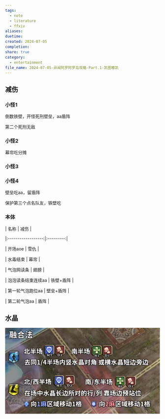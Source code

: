 ```yaml
---
tags:
  - note
  - literature
  - ffxiv
aliases: 
duetime: 
created: 2024-07-05
completion: 
share: true
category:
  - entertainment
file_name: 2024-07-05-异闻阿罗阿罗岛攻略-Part.1-凯图嘟凯
---
```


  
## 减伤
  

  
### 小怪1
  

  
倒数铁壁，开怪死刑壁垒，aa盾阵
  
第二个死刑无敌
  

  
### 小怪2
  

  
幕帘吃分摊
  

  
### 小怪3
  

  
### 小怪4
  

  
壁垒吃aa，留盾阵
  
保护第三个点名队友，铁壁吃
  

  
### 本体
  

  
|        名称        |   减伤    |
  
|:------------------:|:---------:|
  
|      开场aoe       |   雪仇    |
  
|      水毒结束      |   幕帘    |
  
|     气泡网读条     |   翅膀    |
  
| 泡泡读条结束连续aa | 铁壁+盾阵 |
  
|  第一轮气泡跑位aa  | 壁垒+盾阵 |
  
|    第二轮气泡aa    | 盾阵          |
  

  
## 水晶
  

  
![Pasted image 20240705194841.png](../img/Pasted%20image%2020240705194841.png)
  
